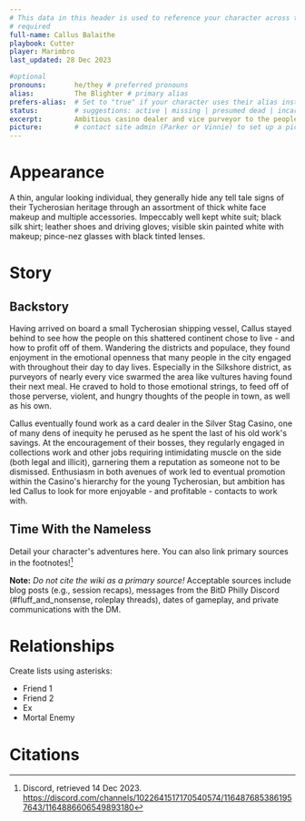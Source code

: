 ```yaml
---
# This data in this header is used to reference your character across the entire website. 
# required
full-name: Callus Balaithe
playbook: Cutter
player: Marimbro
last_updated: 28 Dec 2023

#optional
pronouns:       he/they # preferred pronouns
alias:          The Blighter # primary alias
prefers-alias:  # Set to "true" if your character uses their alias instead of their name; otherwise, leave blank.
status:         # suggestions: active | missing | presumed dead | incarcerated | dead
excerpt:        Ambitious casino dealer and vice purveyor to the people of Duskvol. # 1-2 sentences about the character
picture:        # contact site admin (Parker or Vinnie) to set up a picture.
---
```


# Appearance

A thin, angular looking individual, they generally hide any tell tale signs of their Tycherosian heritage through an assortment of thick white face makeup and multiple accessories. Impeccably well kept white suit; black silk shirt; leather shoes and driving gloves; visible skin painted white with makeup; pince-nez glasses with black tinted lenses.

# Story
## Backstory

Having arrived on board a small Tycherosian shipping vessel, Callus stayed behind to see how the people on this shattered continent chose to live - and how to profit off of them. Wandering the districts and populace, they found enjoyment in the emotional openness that many people in the city engaged with throughout their day to day lives. Especially in the Silkshore district, as purveyors of nearly every vice swarmed the area like vultures having found their next meal. He craved to hold to those emotional strings, to feed off of those perverse, violent, and hungry thoughts of the people in town, as well as his own.

Callus eventually found work as a card dealer in the Silver Stag Casino, one of many dens of inequity he perused as he spent the last of his old work's savings. At the encouragement of their bosses, they regularly engaged in collections work and other jobs requiring intimidating muscle on the side (both legal and illicit), garnering them a reputation as someone not to be dismissed. Enthusiasm in both avenues of work led to eventual promotion within the Casino's hierarchy for the young Tycherosian, but ambition has led Callus to look for more enjoyable - and profitable - contacts to work with.

## Time With the Nameless
Detail your character's adventures here. You can also link primary sources in the footnotes![^my-footnote]

**Note:** _Do not cite the wiki as a primary source!_ Acceptable sources include blog posts (e.g., session recaps), messages from the BitD Philly Discord (#fluff_and_nonsense, roleplay threads), dates of gameplay, and private communications with the DM. 

# Relationships
Create lists using asterisks:

* Friend 1
* Friend 2
* Ex
* Mortal Enemy

# Citations

[^my-footnote]: Discord, retrieved 14 Dec 2023. <https://discord.com/channels/1022641517170540574/1164876853861957643/1164886606549893180>